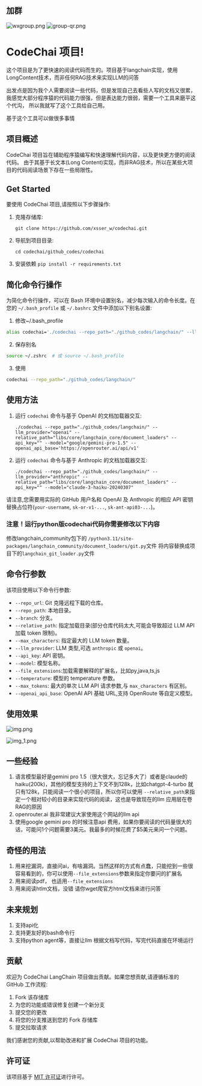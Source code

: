 ## 加群
![wxgroup.png](./imgs/wxgroup.png)
![group-qr.png](./imgs/group-qr.png)



# CodeChai 项目!

这个项目是为了更快速的阅读代码而生的。项目基于langchain实现，使用LongContent技术，而非任何RAG技术来实现LLM的问答

出发点是因为我个人需要阅读一些代码，但是发现自己去看些人写的文档又很累，我感觉大部分程序猿的代码能力很强，但是表达能力很弱，需要一个工具来磨平这个代沟，
所以我就写了这个工具给自己用。

基于这个工具可以做很多事情


## 项目概述

CodeChai 项目旨在辅助程序猿编写和快速理解代码内容，以及更快更方便的阅读代码。
由于其基于长文本(Long Content)实现，而非RAG技术，所以在某些大项目的代码阅读场景下存在一些局限性。

## Get Started

要使用 CodeChai 项目,请按照以下步骤操作:

1. 克隆存储库:

   ```
   git clone https://github.com/xsser_w/codechai.git
   ```

2. 导航到项目目录:

   ```
   cd codechai/github_codes/codechai
   ```
3. 安装依赖 ```pip install -r requirements.txt```


## 简化命令行操作

为简化命令行操作，可以在 Bash 环境中设置别名，减少每次输入的命令长度。在您的 `~/.bash_profile` 或 `~/.bashrc` 文件中添加以下别名设置:

1. 修改~/.bash_profile
```bash
alias codechai='./codechai --repo_path="./github_codes/langchain/" --llm_provider="anthropic" --relative_path="libs/core/langchain_core/document_loaders" --api_key="" --model="claude-3-haiku-20240307"'
```
2.  保存别名
```bash
source ~/.zshrc  # 或 source ~/.bash_profile
```
3. 使用
```bash
codechai --repo_path="./github_codes/langchain/"
```


## 使用方法

1. 运行 `codechai` 命令与基于 OpenAI 的文档加载器交互:

   ```
   ./codechai --repo_path="./github_codes/langchain/" --llm_provider="openai" --relative_path="libs/core/langchain_core/document_loaders" --api_key="" --model="google/gemini-pro-1.5" --openai_api_base='https://openrouter.ai/api/v1'
   ```

2. 运行 `codechai` 命令与基于 Anthropic 的文档加载器交互:

   ```
   ./codechai --repo_path="./github_codes/langchain/" --llm_provider="anthropic" --relative_path="libs/core/langchain_core/document_loaders" --api_key="" --model="claude-3-haiku-20240307"
   ```

请注意,您需要用实际的 GitHub 用户名和 OpenAI 及 Anthropic 的相应 API 密钥替换占位符(`your-username`, `sk-or-v1-...`, `sk-ant-api03-...`)。
### 注意！运行python版codechai代码你需要修改以下内容

修改langchain_community包下的 `/python3.11/site-packages/langchain_community/document_loaders/git.py`文件 将内容替换成项目下的`langchain_git_loader.py`文件


## 命令行参数

该项目使用以下命令行参数:

- `--repo_url`: Git 克隆远程下载的仓库。
- `--repo_path`: 本地目录。
- `--branch`: 分支。
- `--relative_path`: 指定加载目录(部分仓库代码太大,可能会导致超过 LLM API 加载 token 限制)。
- `--max_characters`: 指定最大的 LLM token 数量。
- `--llm_provider`: LLM 类型,可选 `anthropic` 或 `openai`。
- `--api_key`: API 密钥。
- `--model`: 模型名称。
- `--file_extensions`:加载需要解释的扩展名，比如py,java,ts,js
- `--temperature`: 模型的 temperature 参数。
- `--max_tokens`: 最大的单次 LLM API 请求参数,与 `max_characters` 有区别。
- `--openai_api_base`: OpenAI API 基础 URL,支持 OpenRoute 等自定义模型。

## 使用效果

![img.png](./imgs/img.png)




![img_1.png](./imgs/img_1.png)




## 一些经验
1. 语言模型最好是gemini pro 1.5（很大很大，忘记多大了）或者是claude的haiku(200k)，其他的模型支持的上下文不到128k，比如chatgpt-4-turbo 就只有128k，只能阅读一个很小的项目，所以你可以使用
``--relative_path``来指定一个相对较小的目录来实现代码的阅读，这也是导致现在的llm 应用层在卷RAG的原因
2. openrouter.ai  我非常建议大家使用这个网站的llm api
3. 使用google gemini pro 的时候注意api 费用，如果你要阅读的代码量很大的话，可能问1个问题需要3美元。我最多的时候花费了$5美元来问一个问题。

## 奇怪的用法
1. 用来挖漏洞，直接问ai，有啥漏洞。当然这样的方式有点蠢，只能挖到一些很容易看到的，你可以使用`--file_extensions`参数来指定你要问的扩展名
2. 用来阅读pdf， 也适用`--file_extensions`
3. 用来阅读htlm文档，没错 请你wget爬官方html文档来进行问答

## 未来规划
1. 支持api化
2. 支持更友好的bash命令行
3. 支持python agent等，直接让llm 根据文档写代码，写完代码直接在环境运行

## 贡献

欢迎为 CodeChai LangChain 项目做出贡献。如果您想贡献,请遵循标准的 GitHub 工作流程:

1. Fork 该存储库
2. 为您的功能或错误修复创建一个新分支
3. 提交您的更改
4. 将您的分支推送到您的 Fork 存储库
5. 提交拉取请求

我们感谢您的贡献,以帮助改进和扩展 CodeChai 项目的功能。

## 许可证

该项目基于 [MIT 许可证](LICENSE)进行许可。

